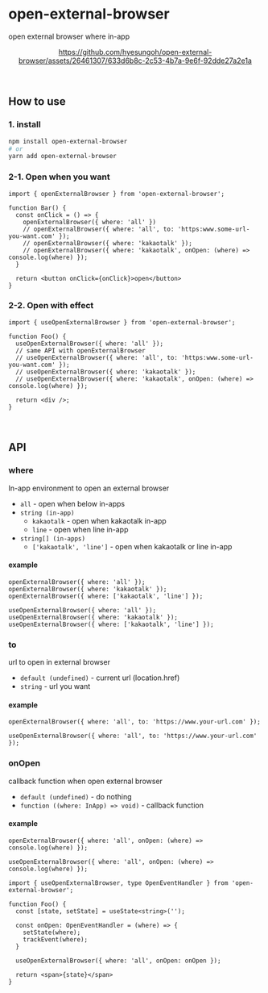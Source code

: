 # open-external-browser

open external browser where in-app

<div align='center'>

https://github.com/hyesungoh/open-external-browser/assets/26461307/633d6b8c-2c53-4b7a-9e6f-92dde27a2e1a

</div>

<br />

## How to use

### 1. install

```bash
npm install open-external-browser
# or
yarn add open-external-browser
```

### 2-1. Open when you want

```tsx
import { openExternalBrowser } from 'open-external-browser';

function Bar() {
  const onClick = () => {
    openExternalBrowser({ where: 'all' })
    // openExternalBrowser({ where: 'all', to: 'https:www.some-url-you-want.com' });
    // openExternalBrowser({ where: 'kakaotalk' });
    // openExternalBrowser({ where: 'kakaotalk', onOpen: (where) => console.log(where) });
  }

  return <button onClick={onClick}>open</button>
}
```

### 2-2. Open with effect

```tsx
import { useOpenExternalBrowser } from 'open-external-browser';

function Foo() {
  useOpenExternalBrowser({ where: 'all' });
  // same API with openExternalBrowser
  // useOpenExternalBrowser({ where: 'all', to: 'https:www.some-url-you-want.com' });
  // useOpenExternalBrowser({ where: 'kakaotalk' });
  // useOpenExternalBrowser({ where: 'kakaotalk', onOpen: (where) => console.log(where) });

  return <div />;
}
```

<br />

## API

### where

In-app environment to open an external browser

* `all` - open when below in-apps
* `string (in-app)`
  + `kakaotalk` - open when kakaotalk in-app
  + `line` - open when line in-app
* `string[] (in-apps)`
  + `['kakaotalk', 'line']` - open when kakaotalk or line in-app

#### example

```tsx
openExternalBrowser({ where: 'all' });
openExternalBrowser({ where: 'kakaotalk' });
openExternalBrowser({ where: ['kakaotalk', 'line'] });

useOpenExternalBrowser({ where: 'all' });
useOpenExternalBrowser({ where: 'kakaotalk' });
useOpenExternalBrowser({ where: ['kakaotalk', 'line'] });
```

### to

url to open in external browser

* `default (undefined)` - current url (location.href)
* `string` - url you want

#### example

```tsx
openExternalBrowser({ where: 'all', to: 'https://www.your-url.com' });

useOpenExternalBrowser({ where: 'all', to: 'https://www.your-url.com' });
```

### onOpen

callback function when open external browser

* `default (undefined)` - do nothing
* `function ((where: InApp) => void)` - callback function

#### example

```tsx
openExternalBrowser({ where: 'all', onOpen: (where) => console.log(where) });

useOpenExternalBrowser({ where: 'all', onOpen: (where) => console.log(where) });
```

```tsx
import { useOpenExternalBrowser, type OpenEventHandler } from 'open-external-browser';

function Foo() {
  const [state, setState] = useState<string>('');

  const onOpen: OpenEventHandler = (where) => {
    setState(where);
    trackEvent(where);
  }

  useOpenExternalBrowser({ where: 'all', onOpen: onOpen });

  return <span>{state}</span>
}
```
